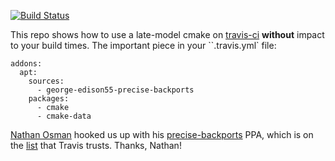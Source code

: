 [![Build Status](https://travis-ci.org/hildjj/cmake-test.svg?branch=master)](https://travis-ci.org/hildjj/cmake-test)

This repo shows how to use a late-model cmake on
[travis-ci](https://travis-ci.org/) **without** impact to your build times.
The important piece in your ``.travis.yml` file:

    addons:
      apt:
        sources:
          - george-edison55-precise-backports
        packages:
          - cmake
          - cmake-data

[Nathan Osman](https://launchpad.net/~george-edison55) hooked us up with his
[precise-backports](https://launchpad.net/~george-edison55/+archive/ubuntu/precise-backports) PPA,
which is on the
[list](https://github.com/travis-ci/apt-source-whitelist/blob/master/ubuntu.json)
that Travis trusts. Thanks, Nathan!
